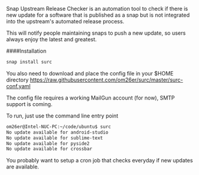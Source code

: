 Snap Upstream Release Checker is an automation tool to check if there is new update for a software that
is published as a snap but is not integrated into the upstream's automated release process.

This will notify people maintaining snaps to push a new update, so users always enjoy the latest and greatest.

####Installation
```bash
snap install surc
```

You also need to download and place the config file in your $HOME directory
https://raw.githubusercontent.com/om26er/surc/master/surc-conf.yaml

The config file requires a working MailGun account (for now), SMTP support is coming.

To run, just use the command line entry point

```bash
om26er@Intel-NUC-PC:~/code/ubuntu$ surc
No update available for android-studio
No update available for sublime-text
No update available for pyside2
No update available for crossbar
```

You probably want to setup a cron job that checks everyday if new updates are available.
